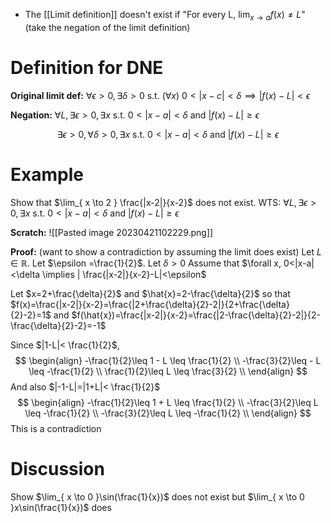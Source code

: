 - The [[Limit definition]] doesn't exist if "For every L, $\lim_{ x \to a }f(x) \neq L$" (take the negation of the limit definition)

# Definition for DNE
**Original limit def:** $\forall \epsilon >0, \exists \delta >0$ s.t. ($\forall x$) $0<|x-c| < \delta \implies|f(x)-L|<\epsilon$

**Negation:**  $\forall L, \exists \epsilon >0, \exists x \text{ s.t. } 0<|x-a|<\delta \text{ and } |f(x)-L|\geq\epsilon$

$$
\exists \epsilon >0, \forall \delta >0, \exists x \text{ s.t. } 0<|x-a| <\delta \text{ and } |f(x) -L|\geq \epsilon
$$
# Example
Show that $\lim_{ x \to 2 } \frac{|x-2|}{x-2}$ does not exist.
WTS: $\forall L, \exists \epsilon >0, \exists x \text{ s.t. } 0<|x-a|<\delta \text{ and } |f(x)-L|\geq\epsilon$

**Scratch:**
![[Pasted image 20230421102229.png]]

**Proof:** (want to show a contradiction by assuming the limit does exist)
Let $L \in \mathbb{R}$. Let $\epsilon =\frac{1}{2}$. Let $\delta>0$
Assume that $\forall x, 0<|x-a|<\delta \implies | \frac{|x-2|}{x-2}-L|<\epsilon$

Let $x=2+\frac{\delta}{2}$ and $\hat{x}=2-\frac{\delta}{2}$ so that $f(x)=\frac{|x-2|}{x-2}=\frac{|2+\frac{\delta}{2}-2|}{2+\frac{\delta}{2}-2}=1$ and $f(\hat{x})=\frac{|x-2|}{x-2}=\frac{|2-\frac{\delta}{2}-2|}{2-\frac{\delta}{2}-2}=-1$

Since $|1-L|< \frac{1}{2}$,
$$
\begin{align}
-\frac{1}{2}\leq 1 - L \leq \frac{1}{2} \\
-\frac{3}{2}\leq - L \leq -\frac{1}{2} \\
\frac{1}{2}\leq L \leq \frac{3}{2} \\
\end{align}
$$
And also $|-1-L|=|1+L|< \frac{1}{2}$
$$
\begin{align}
-\frac{1}{2}\leq 1 + L \leq \frac{1}{2} \\
-\frac{3}{2}\leq L \leq -\frac{1}{2} \\
-\frac{3}{2}\leq L \leq -\frac{1}{2} \\
\end{align}
$$
This is a contradiction


# Discussion
Show $\lim_{ x \to 0 }\sin(\frac{1}{x})$ does not exist
but $\lim_{ x \to 0 }x\sin(\frac{1}{x})$ does